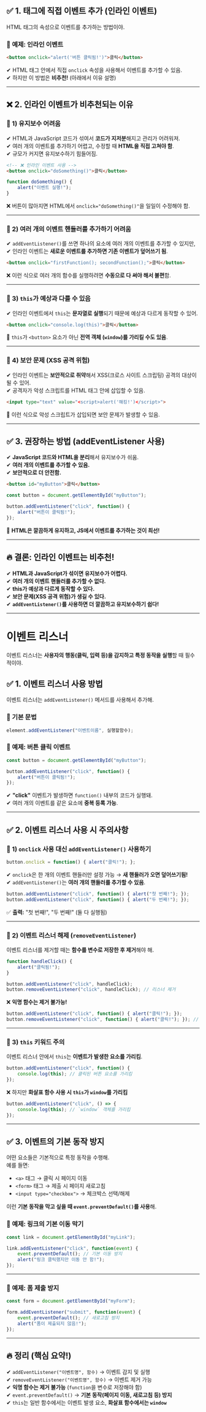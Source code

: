 
## ✅ **1. 태그에 직접 이벤트 추가 (인라인 이벤트)**
HTML 태그의 속성으로 이벤트를 추가하는 방법이야.
### **📌 예제: 인라인 이벤트**
```html
<button onclick="alert('버튼 클릭됨!')">클릭</button>
```
✔ HTML 태그 안에서 직접 `onclick` 속성을 사용해서 이벤트를 추가할 수 있음.  
✔ 하지만 이 방법은 **비추천!** (아래에서 이유 설명)

---
## ❌ **2. 인라인 이벤트가 비추천되는 이유**
### **🎯 1) 유지보수 어려움**
✔ HTML과 JavaScript 코드가 섞여서 **코드가 지저분**해지고 관리가 어려워져.  
✔ 여러 개의 이벤트를 추가하기 어렵고, 수정할 때 **HTML을 직접 고쳐야 함**.  
✔ 규모가 커지면 유지보수하기 힘들어짐.

```html
<!-- ❌ 인라인 이벤트 사용 -->
<button onclick="doSomething()">클릭</button>
```

```javascript
function doSomething() {
    alert("이벤트 실행!");
}
```

❌ 버튼이 많아지면 HTML에서 `onclick="doSomething()"`을 일일이 수정해야 함.

---
### **🎯 2) 여러 개의 이벤트 핸들러를 추가하기 어려움**

✔ `addEventListener()`를 쓰면 하나의 요소에 여러 개의 이벤트를 추가할 수 있지만,  
✔ 인라인 이벤트는 **새로운 이벤트를 추가하면 기존 이벤트가 덮어쓰기 됨**.

```html
<button onclick="firstFunction(); secondFunction();">클릭</button>
```
❌ 이런 식으로 여러 개의 함수를 실행하려면 **수동으로 다 써야 해서 불편**함.

---

### **🎯 3) `this`가 예상과 다를 수 있음**

✔ 인라인 이벤트에서 `this`는 **문자열로 실행**되기 때문에 예상과 다르게 동작할 수 있어.

```html
<button onclick="console.log(this)">클릭</button>
```
🚨 `this`가 `<button>` 요소가 아닌 **전역 객체 (`window`)를 가리킬 수도 있음**.

---

### **🎯 4) 보안 문제 (XSS 공격 위험)**

✔ 인라인 이벤트는 **보안적으로 취약**해서 XSS(크로스 사이트 스크립팅) 공격의 대상이 될 수 있어.  
✔ 공격자가 악성 스크립트를 HTML 태그 안에 삽입할 수 있음.

```html
<input type="text" value="<script>alert('해킹!')</script>">
```
🚨 이런 식으로 악성 스크립트가 삽입되면 보안 문제가 발생할 수 있음.

---

## ✅ **3. 권장하는 방법 (addEventListener 사용)**

✔ **JavaScript 코드와 HTML을 분리**해서 유지보수가 쉬움.  
✔ **여러 개의 이벤트를 추가할 수 있음.**  
✔ **보안적으로 더 안전함.**

```html
<button id="myButton">클릭</button>
```

```javascript
const button = document.getElementById("myButton");

button.addEventListener("click", function() {
    alert("버튼이 클릭됨!");
});
```

🚀 **HTML은 깔끔하게 유지하고, JS에서 이벤트를 추가하는 것이 최선!**

---
## 🔥 **결론: 인라인 이벤트는 비추천!**

✔ **HTML과 JavaScript가 섞이면 유지보수가 어렵다.**  
✔ **여러 개의 이벤트 핸들러를 추가할 수 없다.**  
✔ **this가 예상과 다르게 동작할 수 있다.**  
✔ **보안 문제(XSS 공격 위험)가 생길 수 있다.**  
✔ **`addEventListener()`를 사용하면 더 깔끔하고 유지보수하기 쉽다!**

---

# 이벤트 리스너
이벤트 리스너는 **사용자의 행동(클릭, 입력 등)을 감지하고 특정 동작을 실행**할 때 필수적이야.
## ✅ **1. 이벤트 리스너 사용 방법**
이벤트 리스너는 `addEventListener()` 메서드를 사용해서 추가해.
### **📌 기본 문법**
```javascript
element.addEventListener("이벤트이름", 실행할함수);
```

### **📌 예제: 버튼 클릭 이벤트**
```javascript
const button = document.getElementById("myButton");

button.addEventListener("click", function() {
    alert("버튼이 클릭됨!");
});
```
✔ **"click"** 이벤트가 발생하면 `function()` 내부의 코드가 실행돼.  
✔ 여러 개의 이벤트를 같은 요소에 **중복 등록 가능**.

---

## ✅ **2. 이벤트 리스너 사용 시 주의사항**

### **🎯 1) `onclick` 사용 대신 `addEventListener()` 사용하기**
```javascript
button.onclick = function() { alert("클릭!"); };
```

✔ `onclick`은 한 개의 이벤트 핸들러만 설정 가능 → **새 핸들러가 오면 덮어쓰기됨!**  
✔ `addEventListener()`는 **여러 개의 핸들러를 추가할 수 있음**.
```javascript
button.addEventListener("click", function() { alert("첫 번째!"); });
button.addEventListener("click", function() { alert("두 번째!"); });
```
✅ **출력:** "첫 번째!", "두 번째!" (둘 다 실행됨)

---

### **🎯 2) 이벤트 리스너 해제 (`removeEventListener`)**
이벤트 리스너를 제거할 때는 **함수를 변수로 저장한 후 제거**해야 해.
```javascript
function handleClick() {
    alert("클릭됨!");
}

button.addEventListener("click", handleClick);
button.removeEventListener("click", handleClick); // 리스너 제거
```

❌ **익명 함수는 제거 불가능!**
```javascript
button.addEventListener("click", function() { alert("클릭!"); });
button.removeEventListener("click", function() { alert("클릭!"); }); // 제거 안됨!
```

---

### **🎯 3) `this` 키워드 주의**

이벤트 리스너 안에서 `this`는 **이벤트가 발생한 요소를 가리킴**.
```javascript
button.addEventListener("click", function() {
    console.log(this); // 클릭된 버튼 요소를 가리킴
});
```

❌ 하지만 **화살표 함수 사용 시 `this`가 `window`를 가리킴**
```javascript
button.addEventListener("click", () => {
    console.log(this); // `window` 객체를 가리킴
});
```

---

## ✅ **3. 이벤트의 기본 동작 방지**
어떤 요소들은 기본적으로 특정 동작을 수행해.  
예를 들면:
- `<a>` 태그 → 클릭 시 페이지 이동
- `<form>` 태그 → 제출 시 페이지 새로고침
- `<input type="checkbox">` → 체크박스 선택/해제

이런 **기본 동작을 막고 싶을 때 `event.preventDefault()`를 사용**해.

### **📌 예제: 링크의 기본 이동 막기**
```javascript
const link = document.getElementById("myLink");

link.addEventListener("click", function(event) {
    event.preventDefault(); // 기본 이동 방지
    alert("링크 클릭했지만 이동 안 함!");
});
```

---

### **📌 예제: 폼 제출 방지**
```javascript
const form = document.getElementById("myForm");

form.addEventListener("submit", function(event) {
    event.preventDefault(); // 새로고침 방지
    alert("폼이 제출되지 않음!");
});
```

---
## 🔥 **정리 (핵심 요약!)**
✔ `addEventListener("이벤트명", 함수)` → 이벤트 감지 및 실행  
✔ `removeEventListener("이벤트명", 함수)` → 이벤트 제거 가능  
✔ **익명 함수는 제거 불가능** (`function`을 변수로 저장해야 함)  
✔ `event.preventDefault()` → **기본 동작(페이지 이동, 새로고침 등) 방지**  
✔ `this`는 일반 함수에서는 이벤트 발생 요소, **화살표 함수에서는 `window`**

